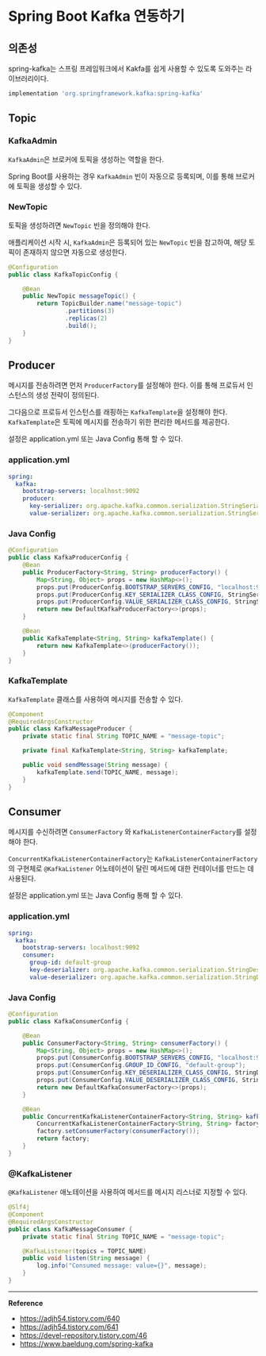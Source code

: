 # Spring Boot Kafka 연동하기

## 의존성
spring-kafka는 스프링 프레임워크에서 Kakfa를 쉽게 사용할 수 있도록 도와주는 라이브러리이다.
```gradle
implementation 'org.springframework.kafka:spring-kafka'
```

## Topic
### KafkaAdmin
`KafkaAdmin`은 브로커에 토픽을 생성하는 역할을 한다.

Spring Boot를 사용하는 경우 `KafkaAdmin` 빈이 자동으로 등록되며, 이를 통해 브로커에 토픽을 생성할 수 있다.

### NewTopic
토픽을 생성하려면 `NewTopic` 빈을 정의해야 한다.

애플리케이션 시작 시, `KafkaAdmin`은 등록되어 있는 `NewTopic` 빈을 참고하여, 해당 토픽이 존재하지 않으면 자동으로 생성한다.
```java
@Configuration
public class KafkaTopicConfig {

    @Bean
    public NewTopic messageTopic() {
        return TopicBuilder.name("message-topic")
                .partitions(3)
                .replicas(2)
                .build();
    }
}
```

## Producer
메시지를 전송하려면 먼저 `ProducerFactory`를 설정해야 한다.
이를 통해 프로듀서 인스턴스의 생성 전략이 정의된다.

그다음으로 프로듀서 인스턴스를 래핑하는 `KafkaTemplate`을 설정해야 한다.
`KafkaTemplate`은 토픽에 메시지를 전송하기 위한 편리한 메서드를 제공한다.

설정은 application.yml 또는 Java Config 통해 할 수 있다.
### application.yml
```yml
spring:
  kafka:
    bootstrap-servers: localhost:9092
    producer:
      key-serializer: org.apache.kafka.common.serialization.StringSerializer
      value-serializer: org.apache.kafka.common.serialization.StringSerializer
```

### Java Config
```java
@Configuration
public class KafkaProducerConfig {
    @Bean
    public ProducerFactory<String, String> producerFactory() {
        Map<String, Object> props = new HashMap<>();
        props.put(ProducerConfig.BOOTSTRAP_SERVERS_CONFIG, "localhost:9092");
        props.put(ProducerConfig.KEY_SERIALIZER_CLASS_CONFIG, StringSerializer.class);
        props.put(ProducerConfig.VALUE_SERIALIZER_CLASS_CONFIG, StringSerializer.class);
        return new DefaultKafkaProducerFactory<>(props);
    }

    @Bean
    public KafkaTemplate<String, String> kafkaTemplate() {
        return new KafkaTemplate<>(producerFactory());
    }
}
```

### KafkaTemplate
`KafkaTemplate` 클래스를 사용하여 메시지를 전송할 수 있다.
```java
@Component
@RequiredArgsConstructor
public class KafkaMessageProducer {
    private static final String TOPIC_NAME = "message-topic";

    private final KafkaTemplate<String, String> kafkaTemplate;

    public void sendMessage(String message) {
        kafkaTemplate.send(TOPIC_NAME, message);
    }
}
```

## Consumer
메시지를 수신하려면 `ConsumerFactory` 와 `KafkaListenerContainerFactory`를 설정해야 한다.

`ConcurrentKafkaListenerContainerFactory`는 `KafkaListenerContainerFactory`의 구현체로 `@KafkaListener` 어노테이션이 달린 메서드에 대한 컨테이너를 만드는 데 사용된다.

설정은 application.yml 또는 Java Config 통해 할 수 있다.
### application.yml
```yml
spring:
  kafka:
    bootstrap-servers: localhost:9092
    consumer:
      group-id: default-group
      key-deserializer: org.apache.kafka.common.serialization.StringDeserializer
      value-deserializer: org.apache.kafka.common.serialization.StringDeserializer
```

### Java Config
```java
@Configuration
public class KafkaConsumerConfig {

    @Bean
    public ConsumerFactory<String, String> consumerFactory() {
        Map<String, Object> props = new HashMap<>();
        props.put(ConsumerConfig.BOOTSTRAP_SERVERS_CONFIG, "localhost:9092");
        props.put(ConsumerConfig.GROUP_ID_CONFIG, "default-group");
        props.put(ConsumerConfig.KEY_DESERIALIZER_CLASS_CONFIG, StringDeserializer.class);
        props.put(ConsumerConfig.VALUE_DESERIALIZER_CLASS_CONFIG, StringDeserializer.class);
        return new DefaultKafkaConsumerFactory<>(props);
    }

    @Bean
    public ConcurrentKafkaListenerContainerFactory<String, String> kafkaListenerContainerFactory() {
        ConcurrentKafkaListenerContainerFactory<String, String> factory = new ConcurrentKafkaListenerContainerFactory<>();
        factory.setConsumerFactory(consumerFactory());
        return factory;
    }
}
```

### @KafkaListener
`@KafkaListener` 애노테이션을 사용하여 메서드를 메시지 리스너로 지정할 수 있다.
```java
@Slf4j
@Component
@RequiredArgsConstructor
public class KafkaMessageConsumer {
    private static final String TOPIC_NAME = "message-topic";

    @KafkaListener(topics = TOPIC_NAME)
    public void listen(String message) {
        log.info("Consumed message: value={}", message);
    }
}
```

---
**Reference**<br>
- https://adjh54.tistory.com/640
- https://adjh54.tistory.com/641
- https://devel-repository.tistory.com/46
- https://www.baeldung.com/spring-kafka
